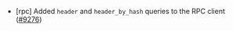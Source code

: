 - [rpc] Added `header` and `header_by_hash` queries to the RPC client
  ([#9276](https://github.com/tendermint/tendermint/issues/9276))